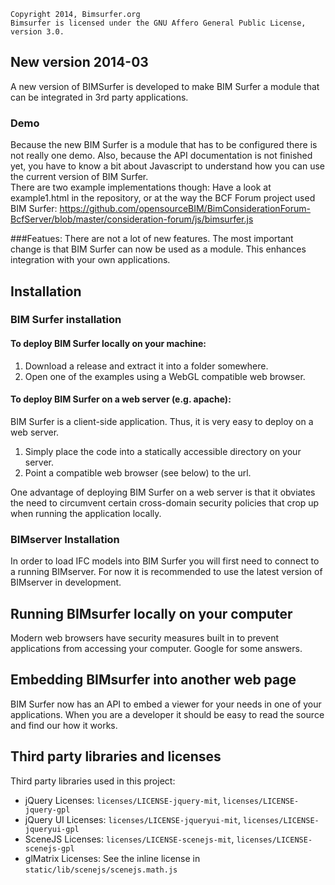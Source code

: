 
    Copyright 2014, Bimsurfer.org
    Bimsurfer is licensed under the GNU Affero General Public License, version 3.0.

## New version 2014-03
A new version of BIMSurfer is developed to make BIM Surfer a module that can be integrated in 3rd party applications.

### Demo
Because the new BIM Surfer is a module that has to be configured there is not really one demo. Also, because the API documentation is not finished yet, you have to know a bit about Javascript to understand how you can use the current version of BIM Surfer.  
There are two example implementations though: Have a look at example1.html in the repository, or at the way the BCF Forum project used BIM Surfer: https://github.com/opensourceBIM/BimConsiderationForum-BcfServer/blob/master/consideration-forum/js/bimsurfer.js  

###Featues:
There are not a lot of new features. The most important change is that BIM Surfer can now be used as a module. This enhances integration with your own applications.

## Installation

### BIM Surfer installation

#### To deploy BIM Surfer locally on your machine:

1. Download a release and extract it into a folder somewhere.
2. Open one of the examples using a WebGL compatible web browser.

#### To deploy BIM Surfer on a web server (e.g. apache):

BIM Surfer is a client-side application. Thus, it is very easy to deploy on a web server.

1. Simply place the code into a statically accessible directory on your server.
2. Point a compatible web browser (see below) to the url.

One advantage of deploying BIM Surfer on a web server is that it obviates the need to circumvent certain cross-domain
security policies that crop up when running the application locally.

### BIMserver Installation

In order to load IFC models into BIM Surfer you will first need to connect to a running BIMserver.
For now it is recommended to use the latest version of BIMserver in development.

## Running BIMsurfer locally on your computer

Modern web browsers have security measures built in to prevent applications from accessing your computer.
Google for some answers.

## Embedding BIMsurfer into another web page
BIM Surfer now has an API to embed a viewer for your needs in one of your applications. When you are a developer it should be easy to read the source and find our how it works.


## Third party libraries and licenses

Third party libraries used in this project:
* jQuery
  Licenses: `licenses/LICENSE-jquery-mit`, `licenses/LICENSE-jquery-gpl`
* jQuery UI
  Licenses: `licenses/LICENSE-jqueryui-mit`, `licenses/LICENSE-jqueryui-gpl`
* SceneJS
  Licenses: `licenses/LICENSE-scenejs-mit`, `licenses/LICENSE-scenejs-gpl`
* glMatrix
  Licenses: See the inline license in `static/lib/scenejs/scenejs.math.js`
